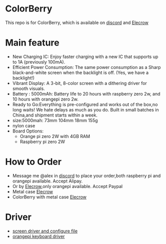 # ColorBerry
This repo is for ColorBerry, which is available on [discord](https://discord.gg/2uGPpVmCCE) and [Elecrow](https://www.elecrow.com/colorberry.html)

# Main feature
* New Charging IC: Enjoy faster charging with a new IC that supports up to 1A (previously 100mA).
* Efficient Power Consumption: The same power consumption as a Sharp black-and-white screen when the backlight is off. (Yes, we have a backlight!)
* Vibrant Display: A 3-bit, 8-color screen with a dithering driver for smooth visuals.
* Battery : 5000mAh: Battery life to 20 hours with raspberry zero 2w, and 10 hours with orangepi zero 2w.
* Ready to Go:Everything is pre-configured and works out of the box,no long waits! We hate delays as much as you do. Built in small batches in China,and shipment starts within a week.
* size:5000mah: 73mm 104mm 18mm 155g
* nylon case
* Board Options:
    * Orange pi zero 2W with 4GB RAM
    * Raspberry pi zero 2W
# How to Order
  * Message me @alex in [discord](https://discord.gg/2uGPpVmCCE) to place your order,both raspberry pi and orangepi available. Accept Alipay.
  * Or by [Elecrow](https://www.elecrow.com/colorberry.html),only orangepi available. Accept Paypal
  * Metal case [Elecrow](https://www.elecrow.com/metalcaseforcolorberry.html)
  * ColorBerry with metal case [Elecrow](https://www.elecrow.com/colorberrywithmetalcase.html)

# Driver
* [screen driver and configure file](https://github.com/hyphenlee/jdi-drm-rpi)
* [orangepi keyboard driver](https://github.com/hyphenlee/beepy-kbd-orangepi)
